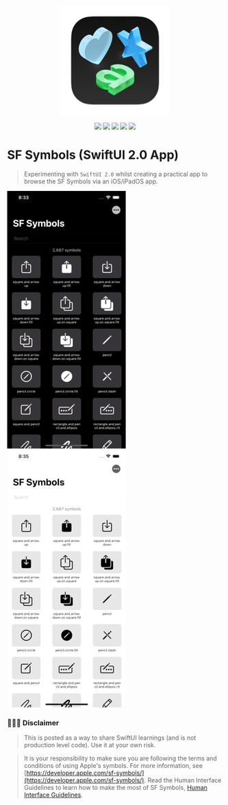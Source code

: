 <p align="center"><img src="images/sfsymbols-logo.png"></p>

<p align="center">
    <img src="https://img.shields.io/badge/iOS-14.0+-blue.svg" />
    <img src="https://img.shields.io/badge/Xcode-12.0+-brightgreen.svg" />
    <img src="https://img.shields.io/badge/Swift-5.3-orange.svg" />
    <img src="https://img.shields.io/badge/SwiftUI-2.0-red.svg" />
    <img src="https://img.shields.io/badge/SF Symbols-Version 2.0 (37) beta-lightgray.svg" />
</p>
 
# SF Symbols (SwiftUI 2.0 App)
> Experimenting with `SwiftUI 2.0` whilst creating a practical app to browse the SF Symbols via an iOS/iPadOS app.

<img src="images/search.gif"> <img src="images/sort.gif">

### 👨🏻‍⚖️ Disclaimer

> This is posted as a way to share SwiftUI learnings (and is not production level code). Use it at your own risk.

> It is your responsibility to make sure you are following the terms and conditions of using Apple's symbols. For more information, see [https://developer.apple.com/sf-symbols/](https://developer.apple.com/sf-symbols/). Read the Human Interface Guidelines to learn how to make the most of SF Symbols, [Human Interface Guidelines](https://developer.apple.com/design/human-interface-guidelines/sf-symbols/overview/).
